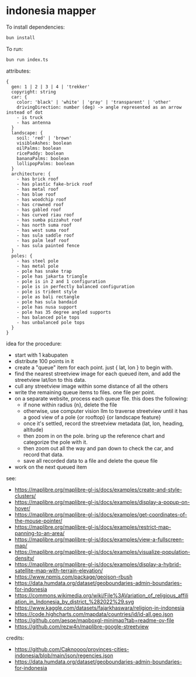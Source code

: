 # indonesia mapper

To install dependencies:

```bash
bun install
```

To run:

```bash
bun run index.ts
```

attributes:

```
{
  gen: 1 | 2 | 3 | 4 | 'trekker'
  copyright: string
  car: {
    color: 'black' | 'white' | 'gray' | 'transparent' | 'other'
    drivingDirection: number (deg) -> angle represented as an arrow instead of dot
    - is truck
    - has antenna
  }
  landscape: {
    soil: 'red' | 'brown'
    visibleAshes: boolean
    oilPalms: boolean
    ricePaddy: boolean
    bananaPalms: boolean
    lollipopPalms: boolean
  }
  architecture: {
    - has brick roof
    - has plastic fake-brick roof
    - has metal roof
    - has blue roof
    - has woodchip roof
    - has crowned roof
    - has gabled roof
    - has curved riau roof
    - has sumba pizzahut roof
    - has north suma roof
    - has west suma roof
    - has sula saddle roof
    - has palm leaf roof
    - has sula painted fence
  }
  poles: {
    - has steel pole
    - has metal pole
    - pole has snake trap
    - pole has jakarta triangle
    - pole is in 2 and 1 configuration
    - pole is in perfectly balanced configuration
    - pole is trident style
    - pole as bali rectangle
    - pole has sula bandaid
    - pole has nusa support
    - pole has 35 degree angled supports
    - has balanced pole tops
    - has unbalanced pole tops
  }
}
```

idea for the procedure:

- start with 1 kabupaten
- distribute 100 points in it
- create a "queue" item for each point. just { lat, lon } to begin with.
- find the nearest streetview image for each queued item, and add the streetview lat/lon to this data.
- cull any streetview image within some distance of all the others
- write the remaining queue items to files. one file per point.
- on a separate website, process each queue file. this does the following:
  - if none within radius {n}, delete the file
  - otherwise, use computer vision llm to traverse streetview until it has a good view of a pole {or rooftop} {or landscape feature}
  - once it's settled, record the streetview metadata (lat, lon, heading, altitude)
  - then zoom in on the pole. bring up the reference chart and categorize the pole with it.
  - then zoom out all the way and pan down to check the car, and record that data.
  - save all recorded data to a file and delete the queue file
- work on the next queued item

see:

- https://maplibre.org/maplibre-gl-js/docs/examples/create-and-style-clusters/
- https://maplibre.org/maplibre-gl-js/docs/examples/display-a-popup-on-hover/
- https://maplibre.org/maplibre-gl-js/docs/examples/get-coordinates-of-the-mouse-pointer/
- https://maplibre.org/maplibre-gl-js/docs/examples/restrict-map-panning-to-an-area/
- https://maplibre.org/maplibre-gl-js/docs/examples/view-a-fullscreen-map/
- https://maplibre.org/maplibre-gl-js/docs/examples/visualize-population-density/
- https://maplibre.org/maplibre-gl-js/docs/examples/display-a-hybrid-satellite-map-with-terrain-elevation/
- https://www.npmjs.com/package/geojson-rbush
- https://data.humdata.org/dataset/geoboundaries-admin-boundaries-for-indonesia
- https://commons.wikimedia.org/wiki/File%3AVariation_of_religious_affiliation_in_Indonesia_by_district_%282022%29.svg
- https://www.kaggle.com/datasets/fajarkhaswara/religion-in-indonesia
- https://code.highcharts.com/mapdata/countries/id/id-all.geo.json
- https://github.com/aesqe/mapboxgl-minimap?tab=readme-ov-file
- https://github.com/rezw4n/maplibre-google-streetview

credits:

- https://github.com/Caknoooo/provinces-cities-indonesia/blob/main/json/regencies.json
- https://data.humdata.org/dataset/geoboundaries-admin-boundaries-for-indonesia
